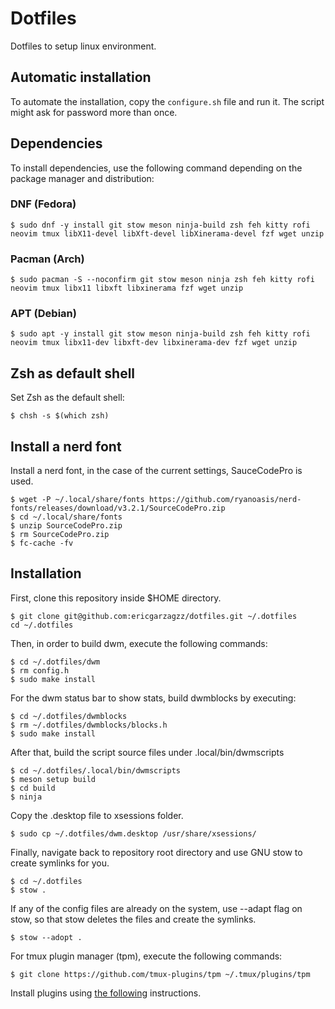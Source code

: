 # Dotfiles

Dotfiles to setup linux environment.

## Automatic installation

To automate the installation, copy the `configure.sh` file and run it. The script might ask for password more than once.

## Dependencies

To install dependencies, use the following command depending on the package manager and distribution:

### DNF (Fedora)
```
$ sudo dnf -y install git stow meson ninja-build zsh feh kitty rofi neovim tmux libX11-devel libXft-devel libXinerama-devel fzf wget unzip
```

### Pacman (Arch) 
```
$ sudo pacman -S --noconfirm git stow meson ninja zsh feh kitty rofi neovim tmux libx11 libxft libxinerama fzf wget unzip
```

### APT (Debian)
```
$ sudo apt -y install git stow meson ninja-build zsh feh kitty rofi neovim tmux libx11-dev libxft-dev libxinerama-dev fzf wget unzip
```

## Zsh as default shell

Set Zsh as the default shell:

```
$ chsh -s $(which zsh)
```

## Install a nerd font

Install a nerd font, in the case of the current settings, SauceCodePro is used.

```
$ wget -P ~/.local/share/fonts https://github.com/ryanoasis/nerd-fonts/releases/download/v3.2.1/SourceCodePro.zip
$ cd ~/.local/share/fonts
$ unzip SourceCodePro.zip
$ rm SourceCodePro.zip
$ fc-cache -fv
```

## Installation

First, clone this repository inside $HOME directory.

```
$ git clone git@github.com:ericgarzagzz/dotfiles.git ~/.dotfiles
cd ~/.dotfiles
```

Then, in order to build dwm, execute the following commands: 

```
$ cd ~/.dotfiles/dwm
$ rm config.h
$ sudo make install
```

For the dwm status bar to show stats, build dwmblocks by executing:

```
$ cd ~/.dotfiles/dwmblocks
$ rm ~/.dotfiles/dwmblocks/blocks.h
$ sudo make install
```

After that, build the script source files under .local/bin/dwmscripts

```
$ cd ~/.dotfiles/.local/bin/dwmscripts
$ meson setup build
$ cd build
$ ninja
```

Copy the .desktop file to xsessions folder.

```
$ sudo cp ~/.dotfiles/dwm.desktop /usr/share/xsessions/
```

Finally, navigate back to repository root directory and use GNU stow to create symlinks for you.

```
$ cd ~/.dotfiles
$ stow .
```

If any of the config files are already on the system, use --adapt flag on stow, so that stow deletes the files and create the symlinks.

```
$ stow --adopt .
```

For tmux plugin manager (tpm), execute the following commands:

```
$ git clone https://github.com/tmux-plugins/tpm ~/.tmux/plugins/tpm
```

Install plugins using [the following](https://github.com/tmux-plugins/tpm?tab=readme-ov-file#installing-plugins) instructions.
